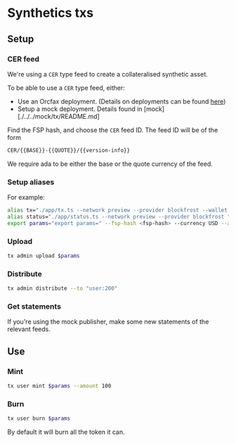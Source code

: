 # Synthetics txs

## Setup

### CER feed

We're using a `CER` type feed to create a collateralised synthetic asset.

To be able to use a `CER` type feed, either:

- Use an Orcfax deployment. (Details on deployments can be found
  [here][deployments])
- Setup a mock deployment. Details found in [mock][./../../mock/tx/README.md]

[deployments]: todo

Find the FSP hash, and choose the `CER` feed ID. The feed ID will be of the form

```sh
CER/{{BASE}}-{{QUOTE}}/{{version-info}}
```

We require ada to be either the base or the quote currency of the feed.

### Setup aliases

For example:

```sh
alias tx="./app/tx.ts --network preview --provider blockfrost --wallet "
alias status="./app/status.ts --network preview --provider blockfrost "
export params="export params=" --fsp-hash <fsp-hash> --currency USD --ada-is-base "
```

### Upload

```sh
tx admin upload $params
```

### Distribute

```sh
tx admin distribute --to "user:200"
```

### Get statements

If you're using the mock publisher, make some new statements of the relevant
feeds.

## Use

### Mint

```sh
tx user mint $params --amount 100
```

### Burn

```sh
tx user burn $params
```

By default it will burn all the token it can.

